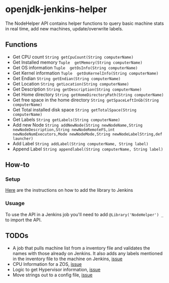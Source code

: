 # openjdk-jenkins-helper
The NodeHelper API contains helper functions to query basic machine stats in real time, add new machines, update/overwrite labels.

## Functions
* Get CPU count ```String getCpuCount(String computerName)```
* Get Installed memory ```Tuple  getMemory(String computerName)```
* Get OS information ```Tuple  getOsInfo(String computerName)```
* Get Kernel information ```Tuple  getOsKernelInfo(String computerName)```
* Get Endian ```String getEndian(String computerName)```
* Get Location ```String getLocation(String computerName)```
* Get Description ```String getDescription(String computerName)```
* Get Home directory ```String getHomeDirectoryPath(String computerName)```
* Get free space in the home directory ```String getSpaceLeftInGb(String computerName)```
* Get Total installed disk space ```String getTotalSpace(String computerName)```
* Get Labels ```String getLabels(String computerName)``` 
* Add new Node ```String addNewNode(String newNodeName,String newNodeDescription,String newNodeRemoteFS,int newNodeNumExecutors,Mode newNodeMode,String newNodeLabelString,def launcher)```
* Add Label ```String addLabel(String computerName, String label)```
* Append Label ```String appendlabel(String computerName, String label)```

## How-to

### Setup
[Here](https://jenkins.io/doc/book/pipeline/shared-libraries/) are the instructions on how to add the library to Jenkins

### Usuage
To use the API in a Jenkins job you'll need to add ```@Library('NodeHelper') _``` to import the API.

## TODOs
* A job that pulls machine list from a inventory file and validates the names with those already on Jenkins. It also adds any labels mentioned in the inventory file to the machine on Jenkins, [issue](https://github.com/AdoptOpenJDK/openjdk-jenkins-helper/issues/10)
* CPU Information for a ZOS, [issue](https://github.com/AdoptOpenJDK/openjdk-jenkins-helper/issues/9)
* Logic to get Hypervisor information, [issue](https://github.com/AdoptOpenJDK/openjdk-jenkins-helper/issues/4)
* Move strings out to a config file, [issue](https://github.com/AdoptOpenJDK/openjdk-jenkins-helper/issues/2)